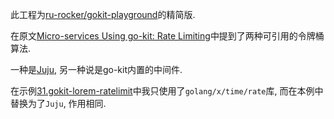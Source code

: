 此工程为[ru-rocker/gokit-playground](https://github.com/ru-rocker/gokit-playground/tree/master/lorem-rate-limit)的精简版.

在原文[Micro-services Using go-kit: Rate Limiting](http://www.ru-rocker.com/2017/03/19/micro-services-using-go-kit-rate-limiting/)中提到了两种可引用的令牌桶算法.

一种是[Juju](https://github.com/juju/ratelimit), 另一种说是go-kit内置的中间件.

在示例[31.gokit-lorem-ratelimit]()中我只使用了`golang/x/time/rate`库, 而在本例中替换为了`Juju`, 作用相同.
